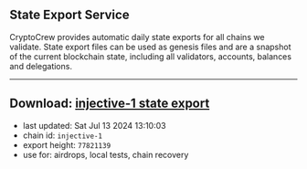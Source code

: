 ## State Export Service
CryptoCrew provides automatic daily state exports for all chains we validate. State export files can be used as genesis files and are a snapshot of the current blockchain state, including all validators, accounts, balances and delegations.

---
**Download: [injective-1 state export](https://dl-eu2.ccvalidators.com/SERVICE/injective/injective-1_export_77821139.json)**
---

- last updated: Sat Jul 13 2024 13:10:03
- chain id: `injective-1`
- export height: `77821139`
- use for: airdrops, local tests, chain recovery
